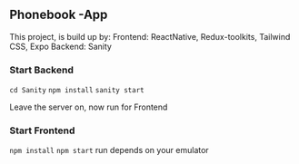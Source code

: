 ## Phonebook -App

This project, is build up by:
Frontend: ReactNative, Redux-toolkits, Tailwind CSS, Expo
Backend: Sanity

### Start Backend
`cd Sanity`
`npm install`
`sanity start`

Leave the server on, now run for Frontend

### Start Frontend
`npm install`
`npm start`
run depends on your emulator

